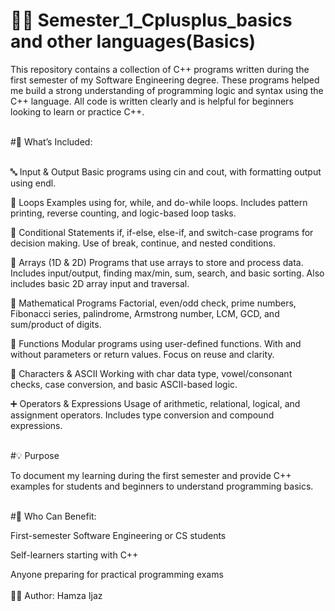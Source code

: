 # 🚀🚀 Semester_1_Cplusplus_basics and other languages(Basics)


This repository contains a collection of C++ programs written during the first semester of my Software Engineering degree. These programs helped me build a strong understanding of programming logic and syntax using the C++ language. All code is written clearly and is helpful for beginners looking to learn or practice C++.

<br>
#🧾 What’s Included: 
<br>
<br>

🔤 Input & Output
Basic programs using cin and cout, with formatting output using endl.

🔁 Loops
Examples using for, while, and do-while loops. Includes pattern printing, reverse counting, and logic-based loop tasks.

🧠 Conditional Statements
if, if-else, else-if, and switch-case programs for decision making. Use of break, continue, and nested conditions.

🧮 Arrays (1D & 2D)
Programs that use arrays to store and process data. Includes input/output, finding max/min, sum, search, and basic sorting. Also includes basic 2D array input and traversal.

📐 Mathematical Programs
Factorial, even/odd check, prime numbers, Fibonacci series, palindrome, Armstrong number, LCM, GCD, and sum/product of digits.

🧩 Functions
Modular programs using user-defined functions. With and without parameters or return values. Focus on reuse and clarity.

🔣 Characters & ASCII
Working with char data type, vowel/consonant checks, case conversion, and basic ASCII-based logic.

➕ Operators & Expressions
Usage of arithmetic, relational, logical, and assignment operators. Includes type conversion and compound expressions.

<br>
#💡 Purpose


To document my learning during the first semester and provide C++ examples for students and beginners to understand programming basics.

<br>
#👥 Who Can Benefit:

First-semester Software Engineering or CS students

Self-learners starting with C++

Anyone preparing for practical programming exams
<br><br>
👨‍💻 Author: Hamza Ijaz
